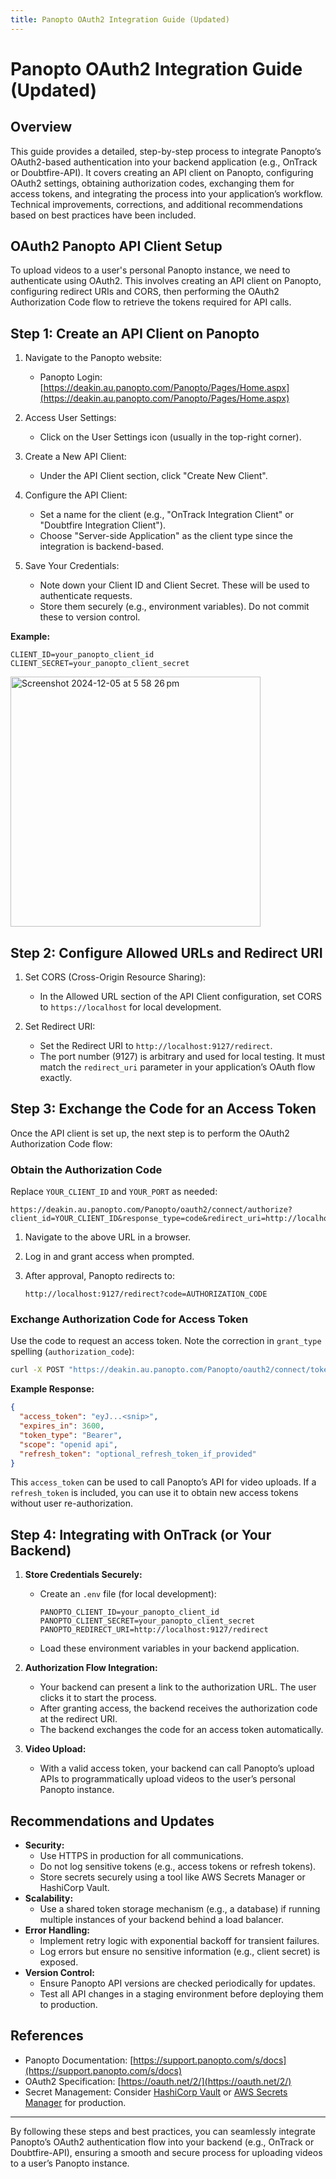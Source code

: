 ```yaml
---
title: Panopto OAuth2 Integration Guide (Updated)
---
```


# Panopto OAuth2 Integration Guide (Updated)

## Overview

This guide provides a detailed, step-by-step process to integrate Panopto’s OAuth2-based
authentication into your backend application (e.g., OnTrack or Doubtfire-API). It covers creating an
API client on Panopto, configuring OAuth2 settings, obtaining authorization codes, exchanging them
for access tokens, and integrating the process into your application’s workflow. Technical
improvements, corrections, and additional recommendations based on best practices have been
included.

## OAuth2 Panopto API Client Setup

To upload videos to a user's personal Panopto instance, we need to authenticate using OAuth2. This
involves creating an API client on Panopto, configuring redirect URIs and CORS, then performing the
OAuth2 Authorization Code flow to retrieve the tokens required for API calls.

## Step 1: Create an API Client on Panopto

1. Navigate to the Panopto website:

   - Panopto Login:
     [https://deakin.au.panopto.com/Panopto/Pages/Home.aspx](https://deakin.au.panopto.com/Panopto/Pages/Home.aspx)

2. Access User Settings:

   - Click on the User Settings icon (usually in the top-right corner).

3. Create a New API Client:

   - Under the API Client section, click "Create New Client".

4. Configure the API Client:

   - Set a name for the client (e.g., "OnTrack Integration Client" or "Doubtfire Integration
     Client").
   - Choose "Server-side Application" as the client type since the integration is backend-based.

5. Save Your Credentials:
   - Note down your Client ID and Client Secret. These will be used to authenticate requests.
   - Store them securely (e.g., environment variables). Do not commit these to version control.

**Example:**

```
CLIENT_ID=your_panopto_client_id
CLIENT_SECRET=your_panopto_client_secret
```

<img width="400" alt="Screenshot 2024-12-05 at 5 58 26 pm" src="https://github.com/user-attachments/assets/26e91cd0-c986-4c32-88e4-c111283f4650">

## Step 2: Configure Allowed URLs and Redirect URI

1. Set CORS (Cross-Origin Resource Sharing):

   - In the Allowed URL section of the API Client configuration, set CORS to `https://localhost` for
     local development.

2. Set Redirect URI:
   - Set the Redirect URI to `http://localhost:9127/redirect`.
   - The port number (9127) is arbitrary and used for local testing. It must match the
     `redirect_uri` parameter in your application’s OAuth flow exactly.

## Step 3: Exchange the Code for an Access Token

Once the API client is set up, the next step is to perform the OAuth2 Authorization Code flow:

### Obtain the Authorization Code

Replace `YOUR_CLIENT_ID` and `YOUR_PORT` as needed:

```
https://deakin.au.panopto.com/Panopto/oauth2/connect/authorize?client_id=YOUR_CLIENT_ID&response_type=code&redirect_uri=http://localhost:9127/redirect&scope=openid%20api&nonce=12345
```

1. Navigate to the above URL in a browser.
2. Log in and grant access when prompted.
3. After approval, Panopto redirects to:

   ```
   http://localhost:9127/redirect?code=AUTHORIZATION_CODE
   ```

### Exchange Authorization Code for Access Token

Use the code to request an access token. Note the correction in `grant_type` spelling
(`authorization_code`):

```bash
curl -X POST "https://deakin.au.panopto.com/Panopto/oauth2/connect/token"   -H "Content-Type: application/x-www-form-urlencoded"   -d "grant_type=authorization_code"   -d "code=YOUR_AUTHORIZATION_CODE"   -d "redirect_uri=http://localhost:9127/redirect"   -d "client_id=YOUR_CLIENT_ID"   -d "client_secret=YOUR_CLIENT_SECRET"
```

**Example Response:**

```json
{
  "access_token": "eyJ...<snip>",
  "expires_in": 3600,
  "token_type": "Bearer",
  "scope": "openid api",
  "refresh_token": "optional_refresh_token_if_provided"
}
```

This `access_token` can be used to call Panopto’s API for video uploads. If a `refresh_token` is
included, you can use it to obtain new access tokens without user re-authorization.

## Step 4: Integrating with OnTrack (or Your Backend)

1. **Store Credentials Securely:**

   - Create an `.env` file (for local development):

     ```env
     PANOPTO_CLIENT_ID=your_panopto_client_id
     PANOPTO_CLIENT_SECRET=your_panopto_client_secret
     PANOPTO_REDIRECT_URI=http://localhost:9127/redirect
     ```

   - Load these environment variables in your backend application.

2. **Authorization Flow Integration:**

   - Your backend can present a link to the authorization URL. The user clicks it to start the
     process.
   - After granting access, the backend receives the authorization code at the redirect URI.
   - The backend exchanges the code for an access token automatically.

3. **Video Upload:**
   - With a valid access token, your backend can call Panopto’s upload APIs to programmatically
     upload videos to the user’s personal Panopto instance.

## Recommendations and Updates

- **Security:**
  - Use HTTPS in production for all communications.
  - Do not log sensitive tokens (e.g., access tokens or refresh tokens).
  - Store secrets securely using a tool like AWS Secrets Manager or HashiCorp Vault.
- **Scalability:**
  - Use a shared token storage mechanism (e.g., a database) if running multiple instances of your
    backend behind a load balancer.
- **Error Handling:**
  - Implement retry logic with exponential backoff for transient failures.
  - Log errors but ensure no sensitive information (e.g., client secret) is exposed.
- **Version Control:**
  - Ensure Panopto API versions are checked periodically for updates.
  - Test all API changes in a staging environment before deploying them to production.

## References

- Panopto Documentation: [https://support.panopto.com/s/docs](https://support.panopto.com/s/docs)
- OAuth2 Specification: [https://oauth.net/2/](https://oauth.net/2/)
- Secret Management: Consider [HashiCorp Vault](https://www.vaultproject.io/) or
  [AWS Secrets Manager](https://aws.amazon.com/secrets-manager/) for production.

---

By following these steps and best practices, you can seamlessly integrate Panopto’s OAuth2
authentication flow into your backend (e.g., OnTrack or Doubtfire-API), ensuring a smooth and secure
process for uploading videos to a user’s Panopto instance.
